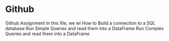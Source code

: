 # Github
Github Assignment
In this file, we wi
How to Build a connection to a SQL database
Run Simple Queries and read them into a DataFrame
Run Complex Queries and read them into a DataFrame
